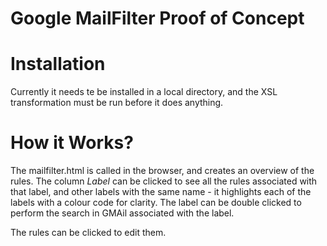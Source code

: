Google MailFilter Proof of Concept
==================================

Installation
============
Currently it needs te be installed in a local directory, and the XSL transformation must be run before it does anything.

How it Works?
=============
The mailfilter.html is called in the browser, and creates an overview of the rules. The column _Label_ can be clicked to
see all the rules associated with that label, and other labels with the same name - it highlights each of the labels
with a colour code for clarity. The label can be double clicked to perform the search in GMAil associated with the
label.

The rules can be clicked to edit them.


